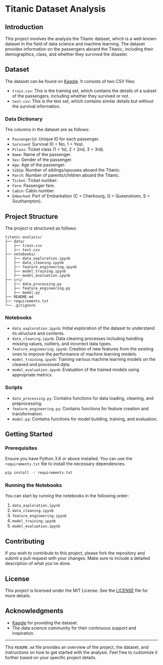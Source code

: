 

# Titanic Dataset Analysis

## Introduction

This project involves the analysis  the Titanic dataset, which is a well-known dataset in the field of data science and machine learning. The dataset provides information on the passengers aboard the Titanic, including their demographics, class, and whether they survived the disaster.

## Dataset

The dataset can be found on [Kaggle](https://www.kaggle.com/c/titanic/data). It consists of two CSV files:

- `train.csv`: This is the training set, which contains the details of a subset of the passengers, including whether they survived or not.
- `test.csv`: This is the test set, which contains similar details but without the survival information.

### Data Dictionary

The columns in the dataset are as follows:

- `PassengerId`: Unique ID for each passenger.
- `Survived`: Survival (0 = No, 1 = Yes).
- `Pclass`: Ticket class (1 = 1st, 2 = 2nd, 3 = 3rd).
- `Name`: Name of the passenger.
- `Sex`: Gender of the passenger.
- `Age`: Age of the passenger.
- `SibSp`: Number of siblings/spouses aboard the Titanic.
- `Parch`: Number of parents/children aboard the Titanic.
- `Ticket`: Ticket number.
- `Fare`: Passenger fare.
- `Cabin`: Cabin number.
- `Embarked`: Port of Embarkation (C = Cherbourg, Q = Queenstown, S = Southampton).

## Project Structure

The project is structured as follows:

```
titanic-analysis/
├── data/
│   ├── train.csv
│   ├── test.csv
├── notebooks/
│   ├── data_exploration.ipynb
│   ├── data_cleaning.ipynb
│   ├── feature_engineering.ipynb
│   ├── model_training.ipynb
│   ├── model_evaluation.ipynb
├── src/
│   ├── data_processing.py
│   ├── feature_engineering.py
│   ├── model.py
├── README.md
├── requirements.txt
└── .gitignore
```

### Notebooks

- `data_exploration.ipynb`: Initial exploration of the dataset to understand its structure and contents.
- `data_cleaning.ipynb`: Data cleaning processes including handling missing values, outliers, and incorrect data types.
- `feature_engineering.ipynb`: Creation of new features from the existing ones to improve the performance of machine learning models.
- `model_training.ipynb`: Training various machine learning models on the cleaned and processed data.
- `model_evaluation.ipynb`: Evaluation of the trained models using appropriate metrics.

### Scripts

- `data_processing.py`: Contains functions for data loading, cleaning, and preprocessing.
- `feature_engineering.py`: Contains functions for feature creation and transformation.
- `model.py`: Contains functions for model building, training, and evaluation.

## Getting Started

### Prerequisites

Ensure you have Python 3.6 or above installed. You can use the `requirements.txt` file to install the necessary dependencies.

```bash
pip install -r requirements.txt
```

### Running the Notebooks

You can start by running the notebooks in the following order:

1. `data_exploration.ipynb`
2. `data_cleaning.ipynb`
3. `feature_engineering.ipynb`
4. `model_training.ipynb`
5. `model_evaluation.ipynb`

## Contributing

If you wish to contribute to this project, please fork the repository and submit a pull request with your changes. Make sure to include a detailed description of what you've done.

## License

This project is licensed under the MIT License. See the [LICENSE](LICENSE) file for more details.

## Acknowledgments

- [Kaggle](https://www.kaggle.com) for providing the dataset.
- The data science community for their continuous support and inspiration.

---

This `README.md` file provides an overview of the project, the dataset, and instructions on how to get started with the analysis. Feel free to customize it further based on your specific project details.
